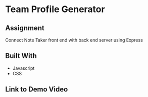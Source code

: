 # Team Profile Generator

## Assignment
Connect Note Taker front end with back end server using Express

## Built With
* Javascript
* CSS

## Link to Demo Video


